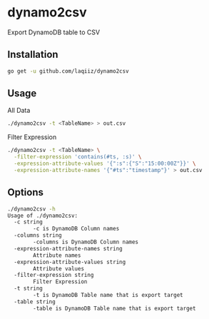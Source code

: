 # dynamo2csv
Export DynamoDB table to CSV

## Installation

```bash
go get -u github.com/laqiiz/dynamo2csv
```

## Usage

All Data

```bash
./dynamo2csv -t <TableName> > out.csv
```

Filter Expression

```bash
./dynamo2csv -t <TableName> \
  -filter-expression 'contains(#ts, :s)' \
  -expression-attribute-values '{":s":{"S":"15:00:00Z"}}' \
  -expression-attribute-names '{"#ts":"timestamp"}' > out.csv
```

## Options

```bash
./dynamo2csv -h
Usage of ./dynamo2csv:
  -c string
        -c is DynamoDB Column names
  -columns string
        -columns is DynamoDB Column names
  -expression-attribute-names string
        Attribute names
  -expression-attribute-values string
        Attribute values
  -filter-expression string
        Filter Expression
  -t string
        -t is DynamoDB Table name that is export target
  -table string
        -table is DynamoDB Table name that is export target
```
